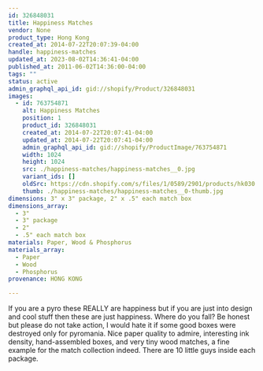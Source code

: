 ```yaml
---
id: 326848031
title: Happiness Matches
vendor: None
product_type: Hong Kong
created_at: 2014-07-22T20:07:39-04:00
handle: happiness-matches
updated_at: 2023-08-02T14:36:41-04:00
published_at: 2011-06-02T14:36:00-04:00
tags: ""
status: active
admin_graphql_api_id: gid://shopify/Product/326848031
images:
  - id: 763754871
    alt: Happiness Matches
    position: 1
    product_id: 326848031
    created_at: 2014-07-22T20:07:41-04:00
    updated_at: 2014-07-22T20:07:41-04:00
    admin_graphql_api_id: gid://shopify/ProductImage/763754871
    width: 1024
    height: 1024
    src: ./happiness-matches/happiness-matches__0.jpg
    variant_ids: []
    oldSrc: https://cdn.shopify.com/s/files/1/0589/2901/products/hk030.jpeg?v=1406074061
    thumb: ./happiness-matches/happiness-matches__0-thumb.jpg
dimensions: 3" x 3" package, 2" x .5" each match box
dimensions_array:
  - 3"
  - 3" package
  - 2"
  - .5" each match box
materials: Paper, Wood & Phosphorus
materials_array:
  - Paper
  - Wood
  - Phosphorus
provenance: HONG KONG

---
```


If you are a pyro these REALLY are happiness but if you are just into design and cool stuff then these are just happiness. Where do you fall? Be honest but please do not take action, I would hate it if some good boxes were destroyed only for pyromania. Nice paper quality to admire, interesting ink density, hand-assembled boxes, and very tiny wood matches, a fine example for the match collection indeed. There are 10 little guys inside each package.